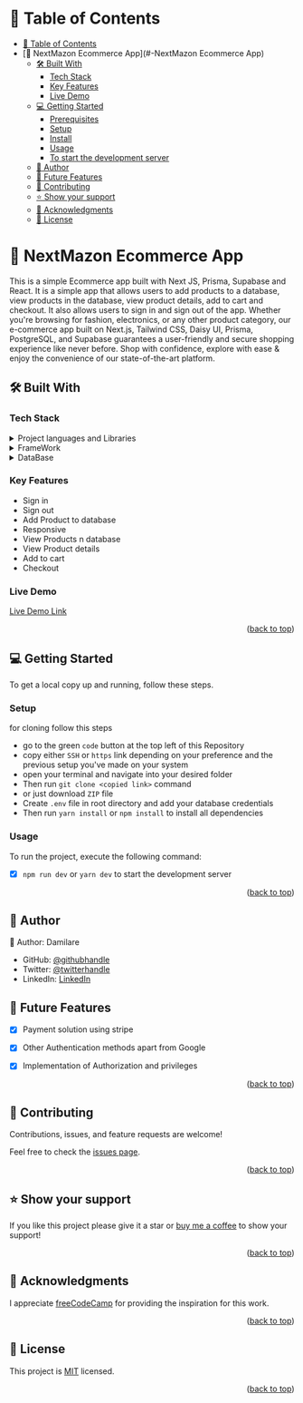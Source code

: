 # 📗 Table of Contents
- [📗 Table of Contents](#-table-of-contents)
- [📖 NextMazon Ecommerce App](#-NextMazon Ecommerce App)
  - [🛠 Built With ](#-built-with-)
    - [Tech Stack ](#tech-stack-)
    - [Key Features ](#key-features-)
    - [Live Demo](#live-demo)
  - [💻 Getting Started ](#-getting-started-)
    - [Prerequisites](#prerequisites)
    - [Setup](#setup)
    - [Install](#install)
    - [Usage](#usage)
    - [To start the development server](#to-start-the-development-server)
  - [👥 Author ](#-author-)
  - [🔭 Future Features ](#-future-features-)
  - [🤝 Contributing ](#-contributing-)
  - [⭐️ Show your support ](#️-show-your-support-)
  - [🙏 Acknowledgments ](#-acknowledgments-)
  - [📝 License ](#-license-)

<!-- PROJECT DESCRIPTION -->

# 📖 NextMazon Ecommerce App<a name="about-project"></a>

This is a simple Ecommerce app built with Next JS, Prisma, Supabase and React. It is a simple app that allows users to add products to a database, view products in the database, view product details, add to cart and checkout. It also allows users to sign in and sign out of the app. Whether you're browsing for fashion, electronics, or any other product category, our e-commerce app built on Next.js, Tailwind CSS, Daisy UI, Prisma, PostgreSQL, and Supabase guarantees a user-friendly and secure shopping experience like never before. Shop with confidence, explore with ease & enjoy the convenience of our state-of-the-art platform.

## 🛠 Built With <a name="built-with"></a>

### Tech Stack <a name="tech-stack"></a>

<details>
  <summary>Project languages and Libraries </summary>
  <ul>
    <li>TypeScript</li>
    <li>JavaScript</li>
    <li>zod</li>
    <li>Prisma</li>
    <li>Supabase client</li>
    <li>React</li>
    <li>DaisyUI</li>
    <li>Tailwind CSS</li>
  </ul>
</details>

<details>
  <summary>FrameWork</summary>
  <ul>
    <li>>NEXT JS</li>
  </ul>
</details>

<details>
  <summary>DataBase</summary>
  <ul>
    <li><a href="postgresql.org/">Postgres</a></li>
    <li><a href="supabase.com/">Supabase</a></li>
  </ul>
</details>


### Key Features <a name="key-features"></a>

- Sign in
- Sign out
- Add Product to database
- Responsive
- View Products n database
- View Product details
- Add to cart
- Checkout

### Live Demo <a name="live-demo"></a>

[Live Demo Link](https://nextmazon.vercel.app/)

<p align="right">(<a href="#readme-top">back to top</a>)</p>

## 💻 Getting Started <a name="getting-started"></a>

To get a local copy up and running, follow these steps.

### Setup

for cloning follow this steps
- go to the green `code` button at the top left of this Repository
- copy either `SSH` or `https` link depending on your preference and the previous setup you've made on your system
- open your terminal and navigate into your desired folder
-  Then run `git clone <copied link>` command
- or just download `ZIP` file
- Create `.env` file in root directory and add your database credentials
- Then run `yarn install` or `npm install`  to install all dependencies

### Usage
To run the project, execute the following command:

- [x] `npm run dev` or `yarn dev` to start the development server

<p align="right">(<a href="#readme-top">back to top</a>)</p>

<!-- AUTHORS -->

## 👥 Author <a name="authors"></a>

👤 Author: Damilare

- GitHub: [@githubhandle](https://github.com/Bestbynature)
- Twitter: [@twitterhandle](https://twitter.com/Dammybest)
- LinkedIn: [LinkedIn](https://www.linkedin.com/in/damilareismailabestbynature/)



## 🔭 Future Features <a name="future-features"></a>

- [x] Payment solution using stripe
- [x] Other Authentication methods apart from Google
- [x] Implementation of Authorization and privileges


<p align="right">(<a href="#readme-top">back to top</a>)</p>

<!-- CONTRIBUTING -->

## 🤝 Contributing <a name="contributing"></a>

Contributions, issues, and feature requests are welcome!

Feel free to check the [issues page](../../issues/).

<p align="right">(<a href="#readme-top">back to top</a>)</p>

<!-- SUPPORT -->

## ⭐️ Show your support <a name="support"></a>

If you like this project please give it a star or [buy me a coffee](https://www.buymeacoffee.com/dammylare) to show your support!

<p align="right">(<a href="#readme-top">back to top</a>)</p>

<!-- ACKNOWLEDGEMENTS -->

## 🙏 Acknowledgments <a name="acknowledgements"></a>


I appreciate [freeCodeCamp](freecodecamp.org) for providing the inspiration for this work.

<p align="right">(<a href="#readme-top">back to top</a>)</p>


<!-- LICENSE -->

## 📝 License <a name="license"></a>

This project is [MIT](./LICENSE) licensed.


<p align="right">(<a href="#readme-top">back to top</a>)</p>